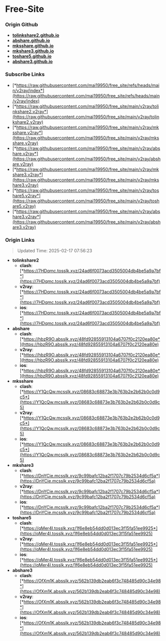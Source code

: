 # Free-Site

### Origin Github

- [**tolinkshare2.github.io**](https://github.com/tolinkshare2/tolinkshare2.github.io)
- [**abshare.github.io**](https://github.com/abshare/abshare.github.io)
- [**mksshare.github.io**](https://github.com/mksshare/mksshare.github.io)
- [**mkshare3.github.io**](https://github.com/mkshare3/mkshare3.github.io)
- [**toshare5.github.io**](https://github.com/toshare5/toshare5.github.io)
- [**abshare3.github.io**](https://github.com/abshare3/abshare3.github.io)

### Subscribe Links

- [*https://raw.githubusercontent.com/mai19950/free_site/refs/heads/main/v2ray/index*](https://raw.githubusercontent.com/mai19950/free_site/refs/heads/main/v2ray/index)
- [*https://raw.githubusercontent.com/mai19950/free_site/main/v2ray/tolinkshare2.v2ray*](https://raw.githubusercontent.com/mai19950/free_site/main/v2ray/tolinkshare2.v2ray)
- [*https://raw.githubusercontent.com/mai19950/free_site/main/v2ray/mksshare.v2ray*](https://raw.githubusercontent.com/mai19950/free_site/main/v2ray/mksshare.v2ray)
- [*https://raw.githubusercontent.com/mai19950/free_site/main/v2ray/abshare.v2ray*](https://raw.githubusercontent.com/mai19950/free_site/main/v2ray/abshare.v2ray)
- [*https://raw.githubusercontent.com/mai19950/free_site/main/v2ray/mkshare3.v2ray*](https://raw.githubusercontent.com/mai19950/free_site/main/v2ray/mkshare3.v2ray)
- [*https://raw.githubusercontent.com/mai19950/free_site/main/v2ray/toshare5.v2ray*](https://raw.githubusercontent.com/mai19950/free_site/main/v2ray/toshare5.v2ray)
- [*https://raw.githubusercontent.com/mai19950/free_site/main/v2ray/abshare3.v2ray*](https://raw.githubusercontent.com/mai19950/free_site/main/v2ray/abshare3.v2ray)

### Origin Links

> Updated Time: 2025-02-17 07:56:23

- **tolinkshare2**
  - **clash**: [*https://7HDqmc.tosslk.xyz/24ad6f0073acd3505004db4be5a9a7bf*](https://7HDqmc.tosslk.xyz/24ad6f0073acd3505004db4be5a9a7bf)
  - **v2ray**: [*https://7HDqmc.tosslk.xyz/24ad6f0073acd3505004db4be5a9a7bf*](https://7HDqmc.tosslk.xyz/24ad6f0073acd3505004db4be5a9a7bf)
  - **ios**: [*https://7HDqmc.tosslk.xyz/24ad6f0073acd3505004db4be5a9a7bf*](https://7HDqmc.tosslk.xyz/24ad6f0073acd3505004db4be5a9a7bf)
- **abshare**
  - **clash**: [*https://hbzR9O.absslk.xyz/48fd92855913104a6707f0c2120ea80e*](https://hbzR9O.absslk.xyz/48fd92855913104a6707f0c2120ea80e)
  - **v2ray**: [*https://hbzR9O.absslk.xyz/48fd92855913104a6707f0c2120ea80e*](https://hbzR9O.absslk.xyz/48fd92855913104a6707f0c2120ea80e)
  - **ios**: [*https://hbzR9O.absslk.xyz/48fd92855913104a6707f0c2120ea80e*](https://hbzR9O.absslk.xyz/48fd92855913104a6707f0c2120ea80e)
- **mksshare**
  - **clash**: [*https://Y1QcQw.mcsslk.xyz/08683c68873e3b763b2e2b62b0c0d9c5*](https://Y1QcQw.mcsslk.xyz/08683c68873e3b763b2e2b62b0c0d9c5)
  - **v2ray**: [*https://Y1QcQw.mcsslk.xyz/08683c68873e3b763b2e2b62b0c0d9c5*](https://Y1QcQw.mcsslk.xyz/08683c68873e3b763b2e2b62b0c0d9c5)
  - **ios**: [*https://Y1QcQw.mcsslk.xyz/08683c68873e3b763b2e2b62b0c0d9c5*](https://Y1QcQw.mcsslk.xyz/08683c68873e3b763b2e2b62b0c0d9c5)
- **mkshare3**
  - **clash**: [*https://DnYCie.mcsslk.xyz/9c99bafc12ba2f1707c79b2534d6cf5a*](https://DnYCie.mcsslk.xyz/9c99bafc12ba2f1707c79b2534d6cf5a)
  - **v2ray**: [*https://DnYCie.mcsslk.xyz/9c99bafc12ba2f1707c79b2534d6cf5a*](https://DnYCie.mcsslk.xyz/9c99bafc12ba2f1707c79b2534d6cf5a)
  - **ios**: [*https://DnYCie.mcsslk.xyz/9c99bafc12ba2f1707c79b2534d6cf5a*](https://DnYCie.mcsslk.xyz/9c99bafc12ba2f1707c79b2534d6cf5a)
- **toshare5**
  - **clash**: [*https://qMer4I.tosslk.xyz/1f6e8eb54dd0d013ec3f15fa51ee9925*](https://qMer4I.tosslk.xyz/1f6e8eb54dd0d013ec3f15fa51ee9925)
  - **v2ray**: [*https://qMer4I.tosslk.xyz/1f6e8eb54dd0d013ec3f15fa51ee9925*](https://qMer4I.tosslk.xyz/1f6e8eb54dd0d013ec3f15fa51ee9925)
  - **ios**: [*https://qMer4I.tosslk.xyz/1f6e8eb54dd0d013ec3f15fa51ee9925*](https://qMer4I.tosslk.xyz/1f6e8eb54dd0d013ec3f15fa51ee9925)
- **abshare3**
  - **clash**: [*https://OfXm1K.absslk.xyz/562b139db2eab6f3c748485d90c34e98*](https://OfXm1K.absslk.xyz/562b139db2eab6f3c748485d90c34e98)
  - **v2ray**: [*https://OfXm1K.absslk.xyz/562b139db2eab6f3c748485d90c34e98*](https://OfXm1K.absslk.xyz/562b139db2eab6f3c748485d90c34e98)
  - **ios**: [*https://OfXm1K.absslk.xyz/562b139db2eab6f3c748485d90c34e98*](https://OfXm1K.absslk.xyz/562b139db2eab6f3c748485d90c34e98)

